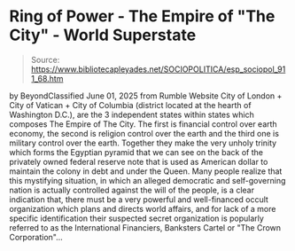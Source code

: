 # Ring of Power - The Empire of "The City" - World Superstate

> Source: https://www.bibliotecapleyades.net/SOCIOPOLITICA/esp_sociopol_911_68.htm

by
BeyondClassified
June 01, 2025
from
Rumble Website
City of London +
City of Vatican + City of Columbia (district
located at the hearth of
Washington D.C.), are the 3
independent
states within states which composes The Empire of The City.
The first is
financial control over earth economy, the second is religion control over
the earth and the third one is military control over the earth.
Together
they make the very unholy trinity which forms the Egyptian pyramid that we
can see on the back of the privately owned federal reserve note that is used
as American dollar to maintain the colony in debt and under the Queen.
Many
people realize that this mystifying situation, in which an alleged
democratic and self-governing nation is actually controlled against the will
of the people, is a clear indication that,
there must be a very powerful and
well-financed occult organization which plans and directs world affairs, and
for lack of a more specific identification their suspected secret
organization is popularly referred to as the
International Financiers, Banksters
Cartel or "The Crown Corporation"...
